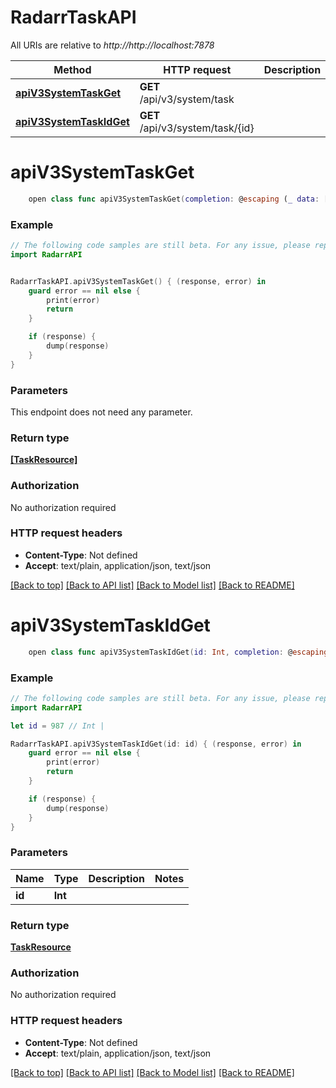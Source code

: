 # RadarrTaskAPI

All URIs are relative to *http://http://localhost:7878*

Method | HTTP request | Description
------------- | ------------- | -------------
[**apiV3SystemTaskGet**](RadarrTaskAPI.md#apiv3systemtaskget) | **GET** /api/v3/system/task | 
[**apiV3SystemTaskIdGet**](RadarrTaskAPI.md#apiv3systemtaskidget) | **GET** /api/v3/system/task/{id} | 


# **apiV3SystemTaskGet**
```swift
    open class func apiV3SystemTaskGet(completion: @escaping (_ data: [TaskResource]?, _ error: Error?) -> Void)
```



### Example
```swift
// The following code samples are still beta. For any issue, please report via http://github.com/OpenAPITools/openapi-generator/issues/new
import RadarrAPI


RadarrTaskAPI.apiV3SystemTaskGet() { (response, error) in
    guard error == nil else {
        print(error)
        return
    }

    if (response) {
        dump(response)
    }
}
```

### Parameters
This endpoint does not need any parameter.

### Return type

[**[TaskResource]**](TaskResource.md)

### Authorization

No authorization required

### HTTP request headers

 - **Content-Type**: Not defined
 - **Accept**: text/plain, application/json, text/json

[[Back to top]](#) [[Back to API list]](../README.md#documentation-for-api-endpoints) [[Back to Model list]](../README.md#documentation-for-models) [[Back to README]](../README.md)

# **apiV3SystemTaskIdGet**
```swift
    open class func apiV3SystemTaskIdGet(id: Int, completion: @escaping (_ data: TaskResource?, _ error: Error?) -> Void)
```



### Example
```swift
// The following code samples are still beta. For any issue, please report via http://github.com/OpenAPITools/openapi-generator/issues/new
import RadarrAPI

let id = 987 // Int | 

RadarrTaskAPI.apiV3SystemTaskIdGet(id: id) { (response, error) in
    guard error == nil else {
        print(error)
        return
    }

    if (response) {
        dump(response)
    }
}
```

### Parameters

Name | Type | Description  | Notes
------------- | ------------- | ------------- | -------------
 **id** | **Int** |  | 

### Return type

[**TaskResource**](TaskResource.md)

### Authorization

No authorization required

### HTTP request headers

 - **Content-Type**: Not defined
 - **Accept**: text/plain, application/json, text/json

[[Back to top]](#) [[Back to API list]](../README.md#documentation-for-api-endpoints) [[Back to Model list]](../README.md#documentation-for-models) [[Back to README]](../README.md)


